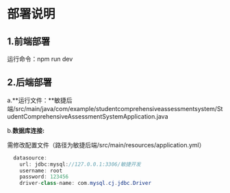# **部署说明**

## **1.前端部署**

运行命令：npm run dev

## 2.后端部署

a.**运行文件：**敏捷后端/src/main/java/com/example/studentcomprehensiveassessmentsystem/StudentComprehensiveAssessmentSystemApplication.java

b.**数据库连接:**

需修改配置文件（路径为敏捷后端/src/main/resources/application.yml）

```java
  datasource:
    url: jdbc:mysql://127.0.0.1:3306/敏捷开发
    username: root
    password: 123456
    driver-class-name: com.mysql.cj.jdbc.Driver
```
